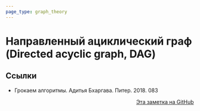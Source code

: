 ```yaml
---
page_type: graph_theory
---
```


# Направленный ациклический граф (Directed acyclic graph, DAG)



## Ссылки

* Грокаем алгоритмы. Адитья Бхаргава. Питер. 2018. 083 



<p v-pre style="text-align: right">
  <a href="https://github.com/Kverde/algorithms/blob/main/source/20221108000011.md">
  Эта заметка на GitHub
  </a>
</p>
